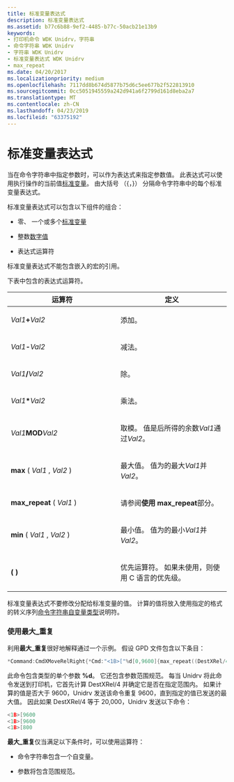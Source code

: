```yaml
---
title: 标准变量表达式
description: 标准变量表达式
ms.assetid: b77c6b88-9ef2-4485-b77c-50acb21e13b9
keywords:
- 打印机命令 WDK Unidrv，字符串
- 命令字符串 WDK Unidrv
- 字符串 WDK Unidrv
- 标准变量表达式 WDK Unidrv
- max_repeat
ms.date: 04/20/2017
ms.localizationpriority: medium
ms.openlocfilehash: 7117dd8b674d5877b75d6c5ee677b2f522813910
ms.sourcegitcommit: 0cc5051945559a242d941a6f2799d161d8eba2a7
ms.translationtype: MT
ms.contentlocale: zh-CN
ms.lasthandoff: 04/23/2019
ms.locfileid: "63375192"
---
```

# <a name="standard-variable-expressions"></a>标准变量表达式





当在命令字符串中指定参数时，可以作为表达式来指定参数值。 此表达式可以使用执行操作的当前值[标准变量](standard-variables.md)。 由大括号 （{，}） 分隔命令字符串中的每个标准变量表达式。

标准变量表达式可以包含以下组件的组合：

-   零、 一个或多个[标准变量](standard-variables.md)

-   整数[数字值](numeric-values.md)

-   表达式运算符

标准变量表达式不能包含嵌入的宏的引用。

下表中包含的表达式运算符。

<table>
<colgroup>
<col width="50%" />
<col width="50%" />
</colgroup>
<thead>
<tr class="header">
<th>运算符</th>
<th>定义</th>
</tr>
</thead>
<tbody>
<tr class="odd">
<td><p><em>Val1</em><strong>+</strong><em>Val2</em></p></td>
<td><p>添加。</p></td>
</tr>
<tr class="even">
<td><p><em>Val1</em><strong>-</strong><em>Val2</em></p></td>
<td><p>减法。</p></td>
</tr>
<tr class="odd">
<td><p><em>Val1</em><strong>/</strong><em>Val2</em></p></td>
<td><p>除。</p></td>
</tr>
<tr class="even">
<td><p><em>Val1</em><strong>*</strong><em>Val2</em></p></td>
<td><p>乘法。</p></td>
</tr>
<tr class="odd">
<td><p><em>Val1</em><strong>MOD</strong><em>Val2</em></p></td>
<td><p>取模。 值是后所得的余数<em>Val1</em>通过<em>Val2</em>。</p></td>
</tr>
<tr class="even">
<td><p><strong>max</strong> ( <em>Val1</em> , <em>Val2</em> )</p></td>
<td><p>最大值。 值为的最大<em>Val1</em>并<em>Val2</em>。</p></td>
</tr>
<tr class="odd">
<td><p><strong>max_repeat</strong> ( <em>Val1</em> )</p></td>
<td><p>请参阅<strong>使用 max_repeat</strong>部分。</p></td>
</tr>
<tr class="even">
<td><p><strong>min</strong> ( <em>Val1</em> , <em>Val2</em> )</p></td>
<td><p>最小值。 值为的最小<em>Val1</em>并<em>Val2</em>。</p></td>
</tr>
<tr class="odd">
<td><p><strong>( )</strong></p></td>
<td><p>优先运算符。 如果未使用，则使用 C 语言的优先级。</p></td>
</tr>
</tbody>
</table>

 

标准变量表达式不要修改分配给标准变量的值。 计算的值将放入使用指定的格式的转义序列[命令字符串自变量类型](command-string-argument-types.md)说明符。

### <a href="" id="ddk-using-max-repeat-gg"></a>使用最大\_重复

利用**最大\_重复**很好地解释通过一个示例。 假设 GPD 文件包含以下条目：

```cpp
*Command:CmdXMoveRelRight{*Cmd:"<1B>["%d[0,9600]{max_repeat((DestXRel/4))}"a"}
```

此命令包含类型的单个参数 **%d**。 它还包含参数范围规范。 每当 Unidrv 将此命令发送到打印机，它首先计算 DestXRel/4 并确定它是否在指定范围内。 如果计算的值是否大于 9600，Unidrv 发送该命令重复 9600，直到指定的值已发送的最大值。 因此如果 DestXRel/4 等于 20,000，Unidrv 发送以下命令：

```cpp
<1B>[9600
<1B>[9600
<1B>[800
```

**最大\_重复**仅当满足以下条件时，可以使用运算符：

-   命令字符串包含一个自变量。

-   参数将包含范围规范。

 

 




